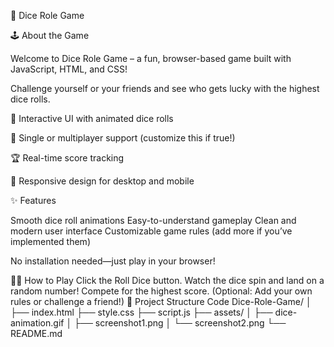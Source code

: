 🎲 Dice Role Game

🕹️ About the Game

Welcome to Dice Role Game – a fun, browser-based game built with JavaScript, HTML, and CSS!

Challenge yourself or your friends and see who gets lucky with the highest dice rolls.

🎲 Interactive UI with animated dice rolls

👤 Single or multiplayer support (customize this if true!)

🏆 Real-time score tracking

🌈 Responsive design for desktop and mobile

✨ Features

Smooth dice roll animations
Easy-to-understand gameplay
Clean and modern user interface
Customizable game rules (add more if you’ve implemented them)

No installation needed—just play in your browser!


🧑‍💻 How to Play
Click the Roll Dice button.
Watch the dice spin and land on a random number!
Compete for the highest score.
(Optional: Add your own rules or challenge a friend!)
📂 Project Structure
Code
Dice-Role-Game/
│
├── index.html
├── style.css
├── script.js
├── assets/
│   ├── dice-animation.gif
│   ├── screenshot1.png
│   └── screenshot2.png
└── README.md



